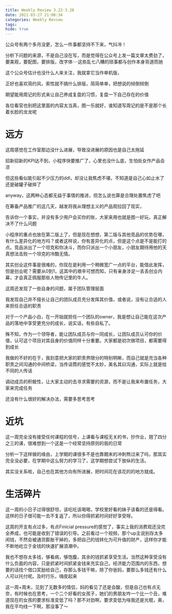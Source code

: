 ```yaml
---
title: Weekly Review 3.22-3.28
date: 2021-03-27 21:08:34
categories: Weekly Review
tags: 
hide: true
---
```


公众号有两个多月没更，怎么一件事都坚持不下来，气抖冷！

分析下问题的来源，不是自己没在写，而是觉得在公众号上发一篇文章太费劲了，要美观，要配图，要排版，改字体····这些乱七八糟的琐事都与创作本身背道而驰

这个公众号估计也没什么人来关注，我就拿它当作单机版，

正好也喜欢简约风，索性就不搞什么排版，简简单单，把想说的倾倒倾倒

期望能用周记的形式来让自己养成复盘的习惯，复盘一下自己存在的价值

各位看官也别把这里面的内容太当真，图一乐就好，谁知道写周记的是不是那个长着长脸的龙龙呢

# 远方

这周感觉在工作室那边没什么进展，导致没进展的原因也是自己太拖延

招新招新的KPI达不到，小程序快要推广了，心里也没什么底，生怕处女作产品会凉

但这些看似能引起不少压力的ddl，却没让我焦虑不堪，不知道是自己心如止水了还是破罐子破摔了

anyway，这两种心态都无益于事情的推进，但怎么说也算是合理处置焦虑了吧

在筹备产品推广的这几天，越发将我从理想主义的产品观拉回了现实，

告诉你一个事实，并没有多少用户会买你的账，大家来用也就是图一好玩，真正解决不了什么问题

小程序的重点也放在第二版上了，但是现在想想，第二版与其他竞品的优势在哪，有什么差异化的地方吗？或者这样说，你有差异化的点，但是这个点是不是能打的点。竞品派出了一个坦克和你决斗，而你只派出一个小朋友，小朋友期待用他的天真想法击败一个坦克的冷酷无情。

其实创业这件事是很难的，你现在是利用一个稍微宽广一点的平台，能借此发挥，但是创业呢？需要从0到1，这其中的艰辛可想而知，只有亲身涉足一丢丢创业内幕，才会真正佩服那些人物传记里的牛人。

这周还发现了一些自身的问题，属于团队管理层面

我发现自己并不擅长让自己的团队成员充分发挥其价值，或者说，没有让合适的人来担任合适的职责

对于一个产品小白，在一开始就担任一个团队的owner，我是想让自己能在这次产品的落地中享受更充分的成长，说实话，有些自私了。

殊不知，作为一个领导者，能让团队成员与你一同成长，让团队成员认可你的价值，认可这个项目对其自身的价值同样十分重要。大家都是初次做项目，都需要得到成长

我做的不好的在于，我刻意把大家的职责界限分的特别明晰，而自己就是充当各种职责之间沟通的中间桥梁，当传话筒的感觉不太妙，美名其曰沟通，实际上就是给不同的人传话

调动成员的积极性，让大家主动的去寻求需要的资源，而不是让我来布置任务，大家来完成任务

还没有什么很好的解决办法，需要多思考思考

# 近坑

这一周完全没有接受任何课程的信号，上课看与课程无关的书，抄作业，翘了四分之三的课，很难想到一个这是一个经常坚持原则的我的日常

分析一下这样做的缘由，上学期的课很多不是也靠期末的冲刺熬过来了吗，那其实完全没必要，在学期中这么努力的学习了，这学期想尝试下放纵的生活。

其实没关系啦，自己也在其他方向有所进展，把时间花在该花的的地方就成。

# 生活碎片

这一周的小日子过得很舒坦，该吃吃该喝喝，学校里好看的妹子该看的还是得看。这样的日子很可能一去不复返了，所以你得抓紧时间好好享受呀。

这周的开支有点过多，有点Finicial pressure的感觉了，事实上我的消费观还没完全养成，也可能是收到了错误的引导。之前看过一个视频，那个up主说别存太多闲钱，不然会被通货膨胀干掉的，多把自己的钱转化为可升值的财产，这样你才能不断地屹立于金钱的快速扩展浪潮中。

我也不想存太多钱，够看病，够饱腹，其余的钱抓紧享受生活。当然这种享受没有什么负面的内容，只是抓紧时间抓紧金钱来充实自己，经济能力范围内的东西，想要的话找个借口奖励给自己，存那么多钱干嘛，除了你爸妈，要那么多钱还有什么人可以托付呢。及时行乐，嗨皮起来

这一周+周末，见到了无数多的情侣，妈的看见了还是会酸，但是自己也有点无奈，有时候也在思考，一个二个好看的女孩子，她们的男朋友咋一个比一个丑，难道现在的女孩的要求标准变低了吗？那不对劲啊，要求变低为啥我还是光棍，奥，我在平均线一下啊，那没事了～

